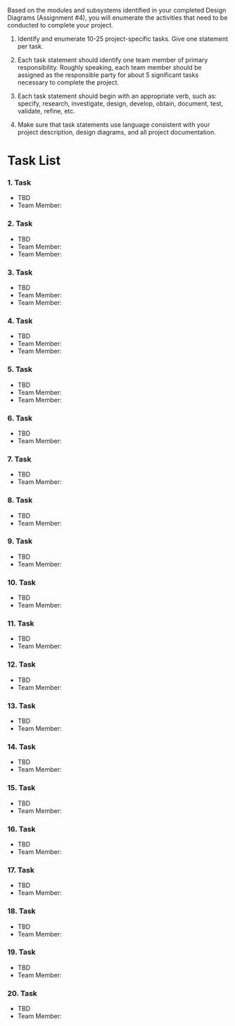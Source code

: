 Based on the modules and subsystems identified in your completed Design Diagrams (Assignment #4), you will enumerate the activities that need to be conducted to complete your project.

1) Identify and enumerate 10-25 project-specific tasks. Give one statement per task.

2) Each task statement should identify one team member of primary responsibility. Roughly speaking, each team member should be assigned as the responsible party for about 5 significant tasks necessary to complete the project.

3) Each task statement should begin with an appropriate verb, such as: specify, research, investigate, design, develop, obtain, document, test, validate, refine, etc.

4) Make sure that task statements use language consistent with your project description, design diagrams, and all project documentation.

# Task List
### 1. Task
- TBD
- Team Member:
### 2. Task
- TBD
- Team Member:
- Team Member:
### 3. Task
- TBD
- Team Member:
- Team Member:
### 4. Task
- TBD
- Team Member:
- Team Member:
### 5. Task
- TBD
- Team Member:
- Team Member:
### 6. Task
- TBD
- Team Member:
### 7. Task
- TBD
- Team Member:
### 8. Task
- TBD
- Team Member:
### 9. Task
- TBD
- Team Member:
### 10. Task
- TBD
- Team Member:
### 11. Task
- TBD
- Team Member:
### 12. Task
- TBD
- Team Member:
### 13. Task
- TBD
- Team Member:
### 14. Task
- TBD
- Team Member:
### 15. Task
- TBD
- Team Member:
### 16. Task
- TBD
- Team Member:
### 17. Task
- TBD
- Team Member:
### 18. Task
- TBD
- Team Member:
### 19. Task
- TBD
- Team Member:
### 20. Task
- TBD
- Team Member:
